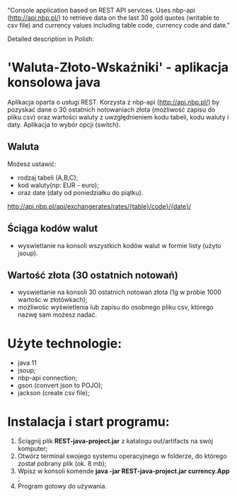 "Console application based on REST API services. Uses nbp-api (http://api.nbp.pl/) to retrieve data on the last 30 gold quotes (writable to csv file) and currency values including table code, currency code and date."

Detailed description in Polish:

# 'Waluta-Złoto-Wskaźniki' - aplikacja konsolowa java

Aplikacja oparta o usługi REST. Korzysta z nbp-api (http://api.nbp.pl/) by pozyskać dane o 30 ostatnich notowaniach złota (możliwość zapisu do pliku csv)
oraz wartości waluty z uwzględnieniem kodu tabeli, kodu waluty i daty. 
Aplikacja to wybór opcji (switch). 

## Waluta

Możesz ustawić:

- rodzaj tabeli (A,B,C);
- kod waluty(np: EUR - euro);
- oraz date (daty od poniedziałku do piątku).

http://api.nbp.pl/api/exchangerates/rates/{table}/code}/{date}/


## Ściąga kodów walut

- wyswietlanie na konsoli wszystkich kodów walut w formie listy (użyto jsoup).


## Wartość złota (30 ostatnich notowań)

- wyswietlanie na konsoli 30 ostatnich notowań złota (1g w próbie 1000 wartośc w złotówkach);
- możliwośc wyświetlenia lub zapisu do osobnego pliku csv, którego nazwę sam możesz nadać.

# Użyte technologie:

- java 11
- jsoup;
- nbp-api connection;
- gson (convert json to POJO);
- jackson (create csv file);

# Instalacja i start programu:

1. Ściągnij plik **REST-java-project.jar** z katalogu out/artifacts na swój komputer;
2. Otwórz terminal swojego systemu operacyjnego w folderze, do którego został pobrany plik (ok. 8 mb);
4. Wpisz w konsoli komende **java -jar REST-java-project.jar currency.App** ;
5. Program gotowy do używania.

